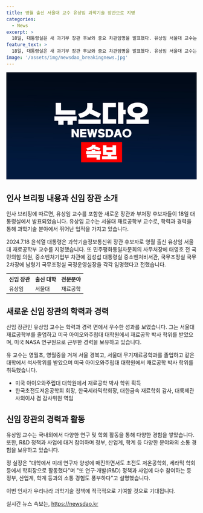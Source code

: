 ```yaml
---
title: 영월 출신 서울대 교수 유상임 과학기술 장관으로 지명
categories:
  - News
excerpt: >
  18일, 대통령실은 새 과기부 장관 후보와 중요 차관임명을 발표했다. 유상임 서울대 교수는 재료공학 전문가로, 태영호 전 국회의원은 민주평화통일자문회의 사무처장에 임명됐다. 김성섭 차관은 중소벤처비서관 출신으로, 남형기 국무조정실 국무2차장으로 임명됐다. 탈북민 출신인 태 사무처장은 북한 실상 경험과 외통위 전문성을 갖췄다. 김 차관은 중소벤처비서관 출신 경제학 박사, 남 차장은 국정철학과 정책 조율 경험이 있다.
feature_text: >
  18일, 대통령실은 새 과기부 장관 후보와 중요 차관임명을 발표했다. 유상임 서울대 교수는 재료공학 전문가로, 태영호 전 국회의원은 민주평화통일자문회의 사무처장에 임명됐다. 김성섭 차관은 중소벤처비서관 출신으로, 남형기 국무조정실 국무2차장으로 임명됐다. 탈북민 출신인 태 사무처장은 북한 실상 경험과 외통위 전문성을 갖췄다. 김 차관은 중소벤처비서관 출신 경제학 박사, 남 차장은 국정철학과 정책 조율 경험이 있다.
image: '/assets/img/newsdao_breakingnews.jpg'
---
```


<p><img src="/assets/img/newsdao_breakingnews.jpg" alt="flaretime 속보" /></p>

<h2 data-ke-size="size26">인사 브리핑 내용과 신임 장관 소개</h2>

<p>인사 브리핑에 따르면, 유상임 교수를 포함한 새로운 장관과 부처장 후보자들이 18일 대통령실에서 발표되었습니다. 유상임 교수는 서울대 재료공학부 교수로, 학력과 경력을 통해 과학기술 분야에서 뛰어난 업적을 가지고 있습니다.</p>

<p data-ke-size="size16">2024.7.18 윤석열 대통령은 과학기술정보통신위 장관 후보자로 영월 출신 유상임 서울대 재료공학부 교수를 지명했습니다. 또 민주평화통일자문회의 사무처장에 태영호 전 국민의힘 의원, 중소벤처기업부 차관에 김성섭 대통령실 중소벤처비서관, 국무조정실 국무2차장에 남형기 국무조정실 국정운영실장을 각각 임명했다고 전했습니다.</p>

<table>
  <tr>
    <th>신임 장관</th>
    <th>출신 대학</th>
    <th>전문분야</th>
  </tr>
  <tr>
    <td>유상임</td>
    <td>서울대</td>
    <td>재료공학</td>
  </tr>
</table>

<h2 data-ke-size="size26">새로운 신임 장관의 학력과 경력</h2>

<p>신임 장관인 유상임 교수는 학력과 경력 면에서 우수한 성과를 보였습니다. 그는 서울대 재료공학부를 졸업하고 미국 아이오와주립대 대학원에서 재료공학 박사 학위를 받았으며, 미국 NASA 연구원으로 근무한 경력을 보유하고 있습니다.</p>

<p data-ke-size="size16">유 교수는 영월초, 영월중을 거쳐 서울 경복고, 서울대 무기재료공학과를 졸업하고 같은 대학에서 석사학위를 받았으며 미국 아이오와주립대 대학원에서 재료공학 박사 학위를 취득했습니다.</p>

<ul>
  <li>미국 아이오와주립대 대학원에서 재료공학 박사 학위 획득</li>
  <li>한국초전도저온공학회 회장, 한국세라믹학회장, 대한금속 재료학회 감사, 대륙제관 사외이사 겸 감사위원 역임</li>
</ul>

<h2 data-ke-size="size26">신임 장관의 경력과 활동</h2>

<p>유상임 교수는 국내외에서 다양한 연구 및 학회 활동을 통해 다양한 경험을 쌓았습니다. 또한, R&amp;D 정책과 사업에 대거 참여하며 정부, 산업계, 학계 등 다양한 분야와의 소통 경험을 보유하고 있습니다.</p>

<p data-ke-size="size16">정 실장은 "대학에서 미래 연구자 양성에 매진하면서도 초전도 저온공학회, 세라믹 학회 등에서 학회장으로 활동했다"며 "또 연구·개발(R&D) 정책과 사업에 다수 참여하는 등 정부, 산업계, 학계 등과의 소통 경험도 풍부하다"고 설명했습니다.</p>

<p>이번 인사가 우리나라 과학기술 정책에 적극적으로 기여할 것으로 기대됩니다.</p>
실시간 뉴스 속보는, <a href="https://newsdao.kr" rel="dofollow">https://newsdao.kr</a>


